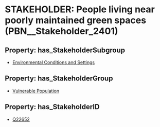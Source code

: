 # STAKEHOLDER: __People living near poorly maintained green spaces__ (PBN__Stakeholder_2401)

## Property: has_StakeholderSubgroup

* [Environmental Conditions and Settings](PBN__StakeholderSubgroup_107)

## Property: has_StakeholderGroup

* [Vulnerable Population](PBN__StakeholderGroup_6)

## Property: has_StakeholderID

* [Q22652](Q22652)

